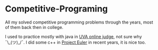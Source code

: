 # Competitive-Programing

All my solved competitive programming problems through the years, most of them back then in college.

I used to practice mostly with java in [UVA online judge](https://uhunt.onlinejudge.org/id/652690), not sure why ¯\\\_(ツ)\_/¯.
I did some c++ in [Project Euler](https://projecteuler.net/) in recent years, it is nice too.
